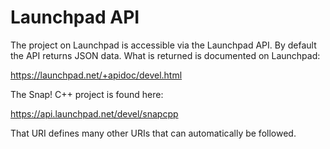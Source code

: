 
# Launchpad API

The project on Launchpad is accessible via the Launchpad API. By default
the API returns JSON data. What is returned is documented on Launchpad:

https://launchpad.net/+apidoc/devel.html

The Snap! C++ project is found here:

https://api.launchpad.net/devel/snapcpp

That URI defines many other URIs that can automatically be followed.

